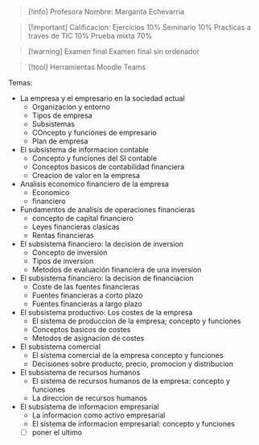 >[!info] Profesora
>Nombre: Margarita Echevarria

> [!important] Calificacion: 
>Ejercicios 10%
Seminario 10%
Practicas a traves de TIC 10%
Prueba mixta 70%

>[!warning] Examen final
> Examen final sin ordenador

>[!tool] Herramientas
>Moodle
>Teams


Temas: 
- La empresa y el empresario en la sociedad actual
	- Organizacion y entorno
	- Tipos de empresa
	- Subsistemas
	- COncepto y funciones de empresario
	- Plan de empresa
- El subsistema de informacion contable
	- Concepto y funciones del SI contable
	- Conceptos basicos de contabilidad financiera
	- Creacion de valor en la empresa
- Analisis economico financiero de la empresa
	- Economico
	- financiero 
- Fundamentos de analisis de operaciones financieras
	- concepto de capital financiero
	- Leyes financieras clasicas
	- Rentas financieras
- El subsistema financiero: la decision de inversion
	- Concepto de inversion
	- Tipos de inversion
	- Metodos de evaluación financiera de una inversion
- El subsistema financiero:  la decision de financiacion
	- Coste de las fuentes financieras
	- Fuentes financieras a corto plazo
	- Fuentes financieras a largo plazo
- El subsistema productivo: Los costes de la empresa
	- El sistema de produccion de la empresa; concepto y funciones
	- Conceptos basicos de costes
	- Metodos de asignacion de costes
- El subsistema comercial
	- El sistema comercial de la empresa concepto y funciones
	- Decisiones sobre producto, precio, promocion y distribucion
- El subsistema de recursos humanos
	- El sistema de recursos humanos de la empresa: concepto y funciones
	- La direccion de recursos humanos
- El subsistema de informacion empresarial
	- La informacion como activo empresarial
	- El sistema de informacion empresarial: concepto y funciones 
	- [ ] poner el ultimo
